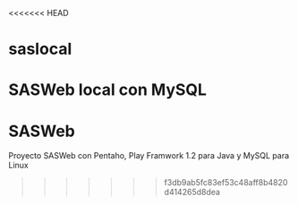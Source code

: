 <<<<<<< HEAD
# saslocal
SASWeb local con MySQL
=======
# SASWeb
Proyecto SASWeb con Pentaho, Play Framwork 1.2 para Java y MySQL para Linux
>>>>>>> f3db9ab5fc83ef53c48aff8b4820d414265d8dea
